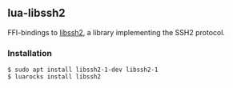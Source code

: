 ## lua-libssh2

FFI-bindings to [libssh2](https://www.libssh2.org/), a library implementing the
SSH2 protocol.

<!--
- [libssh2 API](https://www.libssh2.org/docs.html)
- `/usr/include/libssh2.h`
-->

### Installation

```
$ sudo apt install libssh2-1-dev libssh2-1
$ luarocks install libssh2
```

<!--
SSH client implementations in Lua:

- (LibSSH2, Lua C) https://github.com/fnordpipe/lua-ssh
- (LibSSH, FFI) https://github.com/dlannan/LuaJIT/blob/master/ffi/ssh.lua
- (LibSSH, FFI) https://github.com/emmericp/MoonGen/blob/master/rfc2544/utils/ffi/ssh.lua
- (LibSSH, FFI) https://luarocks.org/modules/sena-networks/libssh
-->
